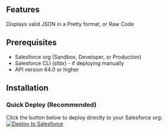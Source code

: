 ## Features
Displays valid JSON in a Pretty format, or Raw Code

## Prerequisites
- Salesforce org (Sandbox, Developer, or Production)
- Salesforce CLI (sfdx) - if deploying manually
- API version 64.0 or higher

## Installation
### Quick Deploy (Recommended)
Click the button below to deploy directly to your Salesforce org:
[<img src="https://raw.githubusercontent.com/afawcett/githubsfdeploy/master/deploy.png" alt="Deploy to Salesforce">](https://githubsfdeploy.herokuapp.com?owner=shadradson&repo=JSON-Fever-Dream-Repo&ref=main)
